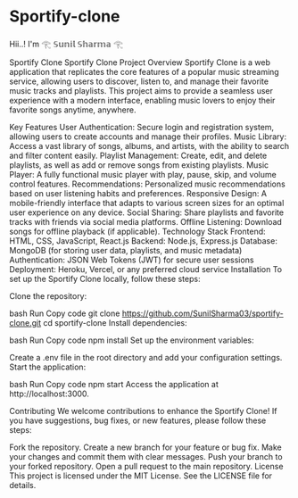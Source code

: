 # Sportify-clone

Hii..! I'm 𓂀 𝕊𝕦𝕟𝕚𝕝 𝕊𝕙𝕒𝕣𝕞𝕒 𓂀

Sportify Clone
Sportify Clone
Project Overview
Sportify Clone is a web application that replicates the core features of a popular music streaming service, allowing users to discover, listen to, and manage their favorite music tracks and playlists. This project aims to provide a seamless user experience with a modern interface, enabling music lovers to enjoy their favorite songs anytime, anywhere.

Key Features
User Authentication: Secure login and registration system, allowing users to create accounts and manage their profiles.
Music Library: Access a vast library of songs, albums, and artists, with the ability to search and filter content easily.
Playlist Management: Create, edit, and delete playlists, as well as add or remove songs from existing playlists.
Music Player: A fully functional music player with play, pause, skip, and volume control features.
Recommendations: Personalized music recommendations based on user listening habits and preferences.
Responsive Design: A mobile-friendly interface that adapts to various screen sizes for an optimal user experience on any device.
Social Sharing: Share playlists and favorite tracks with friends via social media platforms.
Offline Listening: Download songs for offline playback (if applicable).
Technology Stack
Frontend: HTML, CSS, JavaScript, React.js
Backend: Node.js, Express.js
Database: MongoDB (for storing user data, playlists, and music metadata)
Authentication: JSON Web Tokens (JWT) for secure user sessions
Deployment: Heroku, Vercel, or any preferred cloud service
Installation
To set up the Sportify Clone locally, follow these steps:

Clone the repository:

bash
Run
Copy code
git clone https://github.com/SunilSharma03/sportify-clone.git
cd sportify-clone
Install dependencies:

bash
Run
Copy code
npm install
Set up the environment variables:

Create a .env file in the root directory and add your configuration settings.
Start the application:

bash
Run
Copy code
npm start
Access the application at http://localhost:3000.

Contributing
We welcome contributions to enhance the Sportify Clone! If you have suggestions, bug fixes, or new features, please follow these steps:

Fork the repository.
Create a new branch for your feature or bug fix.
Make your changes and commit them with clear messages.
Push your branch to your forked repository.
Open a pull request to the main repository.
License
This project is licensed under the MIT License. See the LICENSE file for details.
